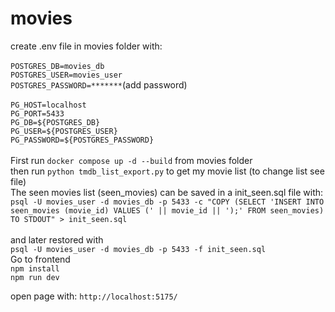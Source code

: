 # movies
create .env file in movies folder with:\
<br>
`POSTGRES_DB=movies_db`\
`POSTGRES_USER=movies_user`\
`POSTGRES_PASSWORD=*******`(add password)\
<br>
`PG_HOST=localhost`\
`PG_PORT=5433`\
`PG_DB=${POSTGRES_DB}`\
`PG_USER=${POSTGRES_USER}`\
`PG_PASSWORD=${POSTGRES_PASSWORD}`\
<br>
First run `docker compose up -d --build` from movies folder\
then run `python tmdb_list_export.py` to get my movie list (to change list see file)\
The seen movies list (seen_movies) can be saved in a init_seen.sql file with:\
`psql -U movies_user -d movies_db -p 5433 -c "COPY (SELECT 'INSERT INTO seen_movies (movie_id) VALUES (' || movie_id || ');' FROM seen_movies) TO STDOUT" > init_seen.sql`\
<br>
and later restored with\
`psql -U movies_user -d movies_db -p 5433 -f init_seen.sql`
<br>
Go to frontend\
`npm install`\
`npm run dev`

open page with:
`http://localhost:5175/`
